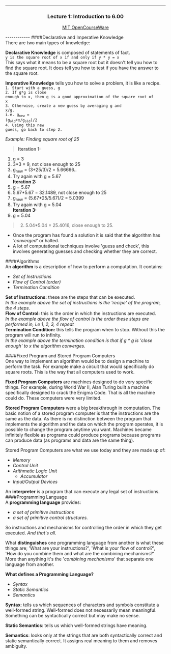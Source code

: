 ------------
<h3 align="center">
Lecture 1: Introduction to 6.00                                                                                                                                                
</h3>
<p align="center">
<a href="http://ocw.mit.edu/courses/electrical-engineering-and-computer-science/6-00sc-introduction-to-computer-science-and-programming-spring-2011/unit-1/lecture-1-introduction-to-6.00/">MIT OpenCourseWare</a>
</p>
------------
####Declarative and Imperative Knowledge<br>
There are two main types of knowledge:  
 
**Declarative Knowledge** is composed of statements of fact.  
`y is the square root of x if and only if y * y = x`  
This says what it means to be a square root but it doesn't tell you how to find the square root.
It does tell you how to test if you have the answer to the square root.  
 
**Imperative Knowledge** tells you how to solve a problem, it is like a recipe.   
<code>1. Start with a guess, g</code><br>
<code>2. If g*g is close enough to x, then g is a good approximation of the square root of x</code><br>
<code>3. Otherwise, create a new guess by averaging g and x/g.</code><br>
<code>i.e. g<sub>new</sub> = (g<sub>old</sub>+x/g<sub>old</sub>)/2</code><br>
<code>4. Using this new guess, go back to step 2.</code><br>
 

_Example: Finding square root of 25_  
> **Iteration 1:**  
1. g = 3  
2. 3*3 = 9, not close enough to 25  
3. g<sub>new</sub> = (3+25/3)/2 = 5.66666..  
4. Try again with g = 5.67   
__Iteration 2:__  
1. g = 5.67  
2. 5.67*5.67 = 32.1489, not close enough to 25  
3. g<sub>new</sub> = (5.67+25/5.67)/2 = 5.0399  
4. Try again with g = 5.04   
**Iteration 3:**  
1. g = 5.04  
> 2. 5.04*5.04 = 25.4016, close enough to 25. <br>

* Once the program has found a solution it is said that the algorithm has _'converged'_ or halted.  
* A lot of computational techniques involve 'guess and check', this involves generating guesses and checking whether they are correct.   

####Algorithms<br>
An **algorithm** is a description of how to perform a computation. It contains:
* _Set of Instructions_
* _Flow of Control (order)_
* _Termination Condition_

**Set of Instructions:** these are the steps that can be executed.<br>
_In the example above the set of instructions is the 'recipe' of the program, the 4 steps._  
**Flow of Control:** this is the order in which the instructions are executed.<br>
_In the example above the flow of control is the order these steps are performed in, i.e 1, 2, 3, 4 repeat_  
**Termination Condition:** this tells the program when to stop. Without this the program will run to infinity.<br>
_In the example above the termination condition is that if g * g is 'close enough' to x the algorithm converges._  
 
####Fixed Program and Stored Program Computers<br>
One way to implement an algorithm would be to design a machine to perform the task. For example make a circuit that would specifically do square roots. This is the way that all computers used to work.<br>
 
**Fixed Program Computers** are machines designed to do very specific things. For example, during World War II, Alan Turing built a machine specifically designed to crack the Enigma Code. That is all the machine could do. These computers were very limited.  
 
**Stored Program Computers** were a big breakthrough in computation. The basic notion of a stored program computer is that the instructions are the same as the data. As there is no distinction between the program that implements the algorithm and the data on which the program operates, it is possible to change the program anytime you want. Machines became infinitely flexible as programs could produce programs because programs can produce data (as programs and data are the same thing).  
 
Stored Program Computers are what we use today and they are made up of: <br>
* _Memory_
* _Control Unit_
* _Arithmetic Logic Unit_
  - _Accumulator_
* _Input/Output Devices_

An **interpreter** is a program that can execute any legal set of instructions.
####Programming Language<br>
A **programming language** provides:  
* _a set of primitive instructions_
* _a set of primitive control structures._
 
So instructions and mechanisms for controlling the order in which they get executed. _And that's all._
 
What **distinguishes** one programming language from another is what these things are; 'What are your instructions?', 'What is your flow of control?', 'How do you combine them and what are the combining mechanisms?'   
More than anything it's the '_combining mechanisms_' that separate one language from another.  
 
**What defines a Programming Language?**  
* _Syntax_
* _Static Semantics_
* _Semantics_
 
**Syntax**: tells us which sequences of characters and symbols constitute a well-formed string. Well-formed does not necessarily mean meaningful. Something can be syntactically correct but may make no sense.  
  
**Static Semantics**: tells us which well-formed strings have meaning.  
  
**Semantics**: looks only at the strings that are both syntactically correct and static semantically correct. It assigns real meaning to them and removes ambiguity.  

